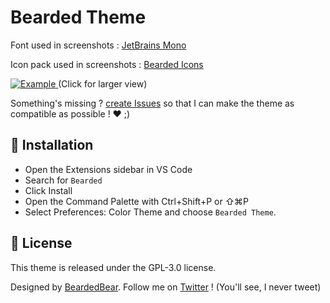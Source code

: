 # Bearded Theme

Font used in screenshots : [JetBrains Mono](https://www.jetbrains.com/lp/mono/)

Icon pack used in screenshots : [Bearded Icons](https://marketplace.visualstudio.com/items?itemName=BeardedBear.beardedicons)

<a href="https://raw.githubusercontent.com/BeardedBear/bearded-theme/master/assets/themes.png" target="_BLANK">
<img alt="Example" src="https://raw.githubusercontent.com/BeardedBear/bearded-theme/master/assets/themes.png">
</a>
(Click for larger view)

Something's missing ? [create Issues](https://github.com/BeardedBear/BeardedTheme/issues) so that I can make the theme as compatible as possible ! ❤️ ;)

## 🚀 Installation

- Open the Extensions sidebar in VS Code
- Search for `Bearded`
- Click Install
- Open the Command Palette with Ctrl+Shift+P or ⇧⌘P
- Select Preferences: Color Theme and choose `Bearded Theme`.

## 📄 License

This theme is released under the GPL-3.0 license.

Designed by [BeardedBear](https://github.com/BeardedBear).
Follow me on [Twitter](https://twitter.com/Bearded__Bear) ! (You'll see, I never tweet)
